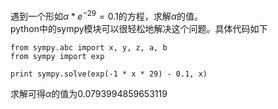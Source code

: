 遇到一个形如$\alpha * e^{-29} = 0.1$的方程，求解$\alpha$的值。  
python中的sympy模块可以很轻松地解决这个问题。具体代码如下  

```
from sympy.abc import x, y, z, a, b
from sympy import exp

print sympy.solve(exp(-1 * x * 29) - 0.1, x)
```  

求解可得$\alpha$的值为0.0793994859653119  